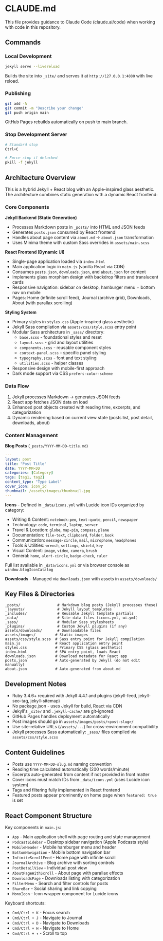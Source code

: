 # CLAUDE.md

This file provides guidance to Claude Code (claude.ai/code) when working with code in this repository.

## Commands

### Local Development
```bash
jekyll serve --livereload
```
Builds the site into `_site/` and serves it at `http://127.0.0.1:4000` with live reload.

### Publishing
```bash
git add -A
git commit -m "Describe your change"
git push origin main
```
GitHub Pages rebuilds automatically on push to main branch.

### Stop Development Server
```bash
# Standard stop
Ctrl+C

# Force stop if detached
pkill -f jekyll
```

## Architecture Overview

This is a hybrid Jekyll + React blog with an Apple-inspired glass aesthetic. The architecture combines static generation with a dynamic React frontend:

### Core Components

**Jekyll Backend (Static Generation)**
- Processes Markdown posts in `_posts/` into HTML and JSON feeds
- Generates `posts.json` consumed by React frontend
- Handles about page content via `about.md` → `about.json` transformation
- Uses Minima theme with custom Sass overrides in `assets/main.scss`

**React Frontend (Dynamic UI)**
- Single-page application loaded via `index.html`
- Main application logic in `main.js` (vanilla React via CDN)
- Consumes `posts.json`, `downloads.json`, and `about.json` for content
- Implements glass morphism design with backdrop filters and translucent cards
- Responsive navigation: sidebar on desktop, hamburger menu + bottom nav on mobile
- Pages: Home (infinite scroll feed), Journal (archive grid), Downloads, About (with parallax scrolling)

**Styling System**
- Primary styles in `styles.css` (Apple-inspired glass aesthetic)
- Jekyll Sass compilation via `assets/css/style.scss` entry point
- Modular Sass architecture in `_sass/` directory:
  - `base.scss` - foundational styles and reset
  - `layout.scss` - grid and layout utilities
  - `components.scss` - reusable component styles
  - `context-panel.scss` - specific panel styling
  - `typography.scss` - font and text styling
  - `utilities.scss` - helper classes
- Responsive design with mobile-first approach
- Dark mode support via CSS `prefers-color-scheme`

### Data Flow

1. Jekyll processes Markdown → generates JSON feeds
2. React app fetches JSON data on load
3. Enhanced post objects created with reading time, excerpts, and categorization
4. Dynamic rendering based on current view state (posts list, post detail, downloads, about)

### Content Management

**Blog Posts** (`_posts/YYYY-MM-DD-title.md`)
```yaml
---
layout: post
title: "Post Title"
date: YYYY-MM-DD
categories: [Category]
tags: [tag1, tag2]
content_type: "Type Label"
cover_icon: icon_id
thumbnail: /assets/images/thumbnail.jpg
---
```

**Icons** - Defined in `_data/icons.yml` with Lucide icon IDs organized by category:
- Writing & Content: `notebook-pen`, `text-quote`, `pencil`, `newspaper`
- Technology: `code`, `terminal`, `laptop`, `server`
- Travel & Location: `globe`, `map-pin`, `compass`, `plane`
- Documentation: `file-text`, `clipboard`, `folder`, `book`
- Communication: `message-circle`, `mail`, `microphone`, `headphones`
- Tools & Utilities: `wrench`, `settings`, `shield`, `key`
- Visual Content: `image`, `video`, `camera`, `brush`
- General: `home`, `alert-circle`, `badge-check`, `ruler`

Full list available in `_data/icons.yml` or via browser console as `window.blogIconCatalog`

**Downloads** - Managed via `downloads.json` with assets in `assets/downloads/`

## Key Files & Directories

```
_posts/                 # Markdown blog posts (Jekyll processes these)
_layouts/               # Jekyll layout templates
_includes/              # Reusable Jekyll template partials
_data/                  # Site data files (icons.yml, ui.yml)
_sass/                  # Modular Sass stylesheets
_plugins/               # Custom Jekyll plugins (if any)
assets/downloads/       # Downloadable files
assets/images/         # Static images
assets/css/style.scss  # Sass entry point for Jekyll compilation
main.js                # React application entry point
styles.css             # Primary CSS (glass aesthetic)
index.html             # SPA entry point, loads React
downloads.json         # Download metadata for React app
posts.json             # Auto-generated by Jekyll (do not edit manually)
about.json             # Auto-generated from about.md
```

## Development Notes

- Ruby 3.4.6+ required with Jekyll 4.4.1 and plugins (jekyll-feed, jekyll-seo-tag, jekyll-sitemap)
- No package.json - uses Jekyll for build, React via CDN
- Jekyll's `_site/` and `.jekyll-cache/` are git-ignored
- GitHub Pages handles deployment automatically
- Post images should go in `assets/images/posts/<post-slug>/`
- Use site-relative URLs (`/assets/...`) for cross-environment compatibility
- Jekyll processes Sass automatically: `_sass/` files compiled via `assets/css/style.scss`

## Content Guidelines

- Posts use `YYYY-MM-DD-slug.md` naming convention
- Reading time calculated automatically (200 words/minute)
- Excerpts auto-generated from content if not provided in front matter
- Cover icons must match IDs from `_data/icons.yml` (uses Lucide icon system)
- Tags and filtering fully implemented in React frontend
- Featured posts appear prominently on home page when `featured: true` is set

## React Component Structure

Key components in `main.js`:
- `App` - Main application shell with page routing and state management
- `PodcastSidebar` - Desktop sidebar navigation (Apple Podcasts style)
- `MobileHeader` - Mobile hamburger menu and header
- `BottomNavigation` - Mobile bottom navigation bar
- `InfiniteScrollFeed` - Home page with infinite scroll
- `JournalArchive` - Blog archive with sorting controls
- `PostDetailView` - Individual post view
- `AboutPageWithScroll` - About page with parallax effects
- `DownloadsPage` - Downloads listing with categorization
- `FilterMenu` - Search and filter controls for posts
- `ShareBar` - Social sharing and link copying
- `MonoIcon` - Icon wrapper component for Lucide icons

Keyboard shortcuts:
- `Cmd/Ctrl + K` - Focus search
- `Cmd/Ctrl + J` - Navigate to Journal
- `Cmd/Ctrl + D` - Navigate to Downloads
- `Cmd/Ctrl + H` - Navigate to Home
- `Cmd/Ctrl + ↑` - Scroll to top